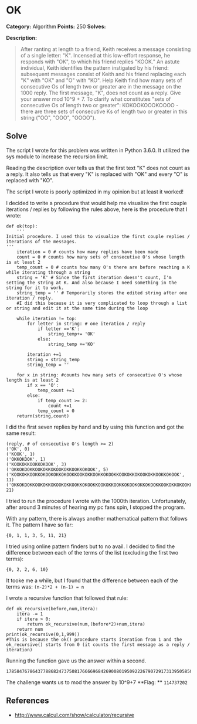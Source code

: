 # OK
**Category:** Algorithm **Points:** 250 **Solves:**

**Description:**
>After ranting at length to a friend, Keith receives a message consisting of a single letter: "K". Incensed at this low-effort response, he responds with "OK", to which his friend replies "KOOK." An astute individual, Keith identifies the pattern instigated by his friend: subsequent messages consist of Keith and his friend replacing each "K" with "OK" and "O" with "KO". Help Keith find how many sets of consecutive Os of length two or greater are in the message on the 1000 reply. The first message, "K", does not count as a reply. Give your answer mod 10^9 + 7.
To clarify what constitutes "sets of consecutive Os of length two or greater": 
KOKOOKOOOKOOOO - there are three sets of consecutive Ks of length two or greater in this string ("OO", "OOO", "OOOO"). 

## Solve
The script I wrote for this problem was written in Python 3.6.0. It utilized the sys module to increase the recursion limit.

Reading the description over tells us that the first text "K" does not count as a reply. It also tells us that every "K" is replaced with "OK" and every "O" is replaced with "KO".

The script I wrote is poorly optimized in my opinion but at least it worked!

I decided to write a procedure that would help me visualize the first couple iterations / replies by following the rules above, here is the procedure that I wrote:

```
def ok(top):
    '''
Initial procedure. I used this to visualize the first couple replies / iterations of the messages.
'''
    iteration = 0 # counts how many replies have been made
    count = 0 # counts how many sets of consecutive O's whose length is at least 2
    temp_count = 0 # counts how many O's there are before reaching a K while iterating through a string
    string = 'K' # Since the first iteration doesn't count, I'm setting the string at K. And also because I need something in the string for it to work.
    string_temp = '' # Temporarily stores the edited string after one iteration / reply.
    #I did this because it is very complicated to loop through a list or string and edit it at the same time during the loop

    while iteration != top:
        for letter in string: # one iteration / reply
            if letter =='K':
                string_temp+= 'OK'
            else:
                string_temp +='KO'
                
        iteration +=1
        string = string_temp
        string_temp = ''

    for x in string: #counts how many sets of consecutive O's whose length is at least 2
        if x == 'O':
            temp_count +=1
        else:
            if temp_count >= 2:
                count +=1
            temp_count = 0
    return(string,count)
```

I did the first seven replies by hand and by using this function and got the same result:
```
(reply, # of consecutive O's length >= 2)
('OK', 0)
('KOOK', 1)
('OKKOKOOK', 1)
('KOOKOKKOOKKOKOOK', 3)
('OKKOKOOKKOOKOKKOKOOKOKKOOKKOKOOK', 5)
('KOOKOKKOOKKOKOOKOKKOKOOKKOOKOKKOOKKOKOOKKOOKOKKOKOOKOKKOOKKOKOOK', 11)
('OKKOKOOKKOOKOKKOKOOKOKKOOKKOKOOKKOOKOKKOOKKOKOOKOKKOKOOKKOOKOKKOKOOKOKKOOKKOKOOKOKKOKOOKKOOKOKKOOKKOKOOKKOOKOKKOKOOKOKKOOKKOKOOK', 21)
```

I tried to run the procedure I wrote with the 1000th iteration. Unfortunately, after around 3 minutes of hearing my pc fans spin, I stopped the program.

With any pattern, there is always another mathematical pattern that follows it.
The pattern I have so far:
```
{0, 1, 1, 3, 5, 11, 21}
```
I tried using online pattern finders but to no avail. I decided to find the difference between each of the terms of the list (excluding the first two terms):
```
{0, 2, 2, 6, 10}
```
It tooke me a while, but I found that the difference between each of the terms was: `(n-2)*2 + (n-1) = n`

I wrote a recursive function that followed that rule:
```
def ok_recursive(before,num,itera):
    itera -= 1
    if itera > 0:
        return ok_recursive(num,(before*2)+num,itera)
    return num
print(ok_recursive(0,1,999))
#This is because the ok() procedure starts iteration from 1 and the ok_recursive() starts from 0 (it counts the first message as a reply / iteration)
```

Running the function gave us the answer within a second.
```
1785847678643778868247375081766669684269008019509222679072917313950585085208226870821997298026159763545991121529255244708645242142820523405997429595783095800655761295804038497570179100843728523646325697025507745830596990211233127926527590657679510485761866079614423694610071638608770731139534278011563
```
The challenge wants us to mod the answer by 10^9+7
**Flag: ** `114737202`

## **References**
* http://www.calcul.com/show/calculator/recursive